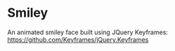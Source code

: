 # Smiley
An animated smiley face built using JQuery Keyframes:
https://github.com/Keyframes/jQuery.Keyframes
